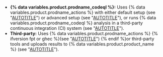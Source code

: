 * **{% data variables.product.prodname_codeql %}:** Uses {% data variables.product.prodname_actions %} with either default setup (see "[AUTOTITLE](/code-security/code-scanning/enabling-code-scanning/configuring-default-setup-for-code-scanning)") or advanced setup (see "[AUTOTITLE](/code-security/code-scanning/creating-an-advanced-setup-for-code-scanning/configuring-advanced-setup-for-code-scanning#configuring-advanced-setup-for-code-scanning-with-codeql)"), or runs {% data variables.product.prodname_codeql %} analysis in a third-party continuous integration (CI) system (see "[AUTOTITLE](/code-security/code-scanning/integrating-with-code-scanning/using-code-scanning-with-your-existing-ci-system)").
* **Third&#8209;party:** Uses {% data variables.product.prodname_actions %} {% ifversion fpt or ghec %}(see "[AUTOTITLE](/code-security/code-scanning/creating-an-advanced-setup-for-code-scanning/configuring-advanced-setup-for-code-scanning#configuring-code-scanning-using-third-party-workflows)") {% endif %}or third-party tools and uploads results to {% data variables.product.product_name %} (see "[AUTOTITLE](/code-security/code-scanning/integrating-with-code-scanning/uploading-a-sarif-file-to-github)").
